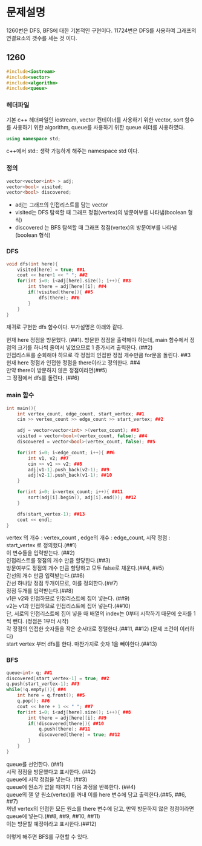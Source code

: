 # 문제설명
1260번은 DFS, BFS에 대한 기본적인 구현이다.
11724번은 DFS를 사용하여 그래프의 연결요소의 갯수를 세는 것 이다.

## 1260

```c++
#include<iostream>
#include<vector>
#include<algorithm>
#include<queue>
```

### 헤더파일

기본 c++ 헤더파일인 iostream, vector 컨테이너를 사용하기 위한 vector, sort 함수를 사용하기 위한 algorithm, queue를 사용하기 위한 queue 헤더를 사용하였다.

```c++
using namespace std;
```
c++에서 std:: 생략 가능하게 해주는 namespace std 이다.

### 정의

```c++
vector<vector<int> > adj;
vector<bool> visited;
vector<bool> discovered;
```
* adj는 그래프의 인접리스트를 담는 vector
* visited는 DFS 탐색할 때 그래프 정점(vertex)의 방문여부를 나타냄(boolean 형식)
* discovered 는 BFS 탐색할 때 그래프 정점(vertex)의 방문여부를 나타냄(boolean 형식)

### DFS

```c++
void dfs(int here){
    visited[here] = true; ##1 
    cout << here+1 << " "; ##2
    for(int i=0; i<adj[here].size(); i++){ ##3
        int there = adj[here][i]; ##4
        if(!visited[there]){ ##5
            dfs(there); ##6
        }
    }
}
```
재귀로 구현한 dfs 함수이다. 부가설명은 아래와 같다.  
  
현재 here 정점을 방문했다. (##1). 
방문한 정점을 출력해야 하는데, main 함수에서 정점의 크기를 하나씩 줄여서 넣었으므로 1 증가시켜 출력한다. (##2)  
인접리스트를 순회해야 하므로 각 정점의 인접한 정점 개수만큼 for문을 돌린다. ##3  
현재 here 정점과 인접한 정점을 there이라고 정의한다. ##4  
만약 there이 방문하지 않은 정점이라면(##5)  
그 정점에서 dfs를 돌린다. (##6)  

### main 함수

```c++
int main(){
    int vertex_count, edge_count, start_vertex; ##1
    cin >> vertex_count >> edge_count >> start_vertex; ##2

    adj = vector<vector<int> >(vertex_count); ##3
    visited = vector<bool>(vertex_count, false); ##4
    discovered = vector<bool>(vertex_count, false); ##5

    for(int i=0; i<edge_count; i++){ ##6
        int v1, v2; ##7
        cin >> v1 >> v2; ##8
        adj[v1-1].push_back(v2-1); ##9
        adj[v2-1].push_back(v1-1); ##10
    }

    for(int i=0; i<vertex_count; i++){ ##11
        sort(adj[i].begin(), adj[i].end()); ##12
    }

    dfs(start_vertex-1); ##13
    cout << endl;
}
```

vertex 의 개수 : vertex_count , edge의 개수 : edge_count, 시작 정점 : start_vertex 로 정의했다.(##1)  
이 변수들을 입력받는다. (##2)  
인접리스트를 정점의 개수 만큼 할당한다.(##3)  
방문여부도 정점의 개수 만큼 할당하고 모두 false로 채운다.(##4, ##5)  
간선의 개수 만큼 입력받는다.(##6)  
간선 하나당 정점 두개이므로, 이를 정의한다.(##7)  
정점 두개를 입력받는다.(##8)  
v1은 v2와 인접하므로 인접리스트에 집어 넣는다. (##9)  
v2는 v1과 인접하므로 인접리스트에 집어 넣는다.(##10)  
단, 서로의 인접리스트에 집어 넣을 때 배열의 index는 0부터 시작하기 때문에 숫자를 1씩 뺀다. (정점은 1부터 시작)  
각 정점의 인접한 숫자들을 작은 순서대로 정렬한다.(##11, ##12) (문제 조건이 이러하다)  
start vertex 부터 dfs를 한다. 마찬가지로 숫자 1을 빼야한다.(##13)  

### BFS

```c++
queue<int> q; ##1
discovered[start_vertex-1] = true; ##2
q.push(start_vertex-1); ##3
while(!q.empty()){ ##4
	int here = q.front(); ##5
	q.pop(); ##6
	cout << here + 1 << " "; ##7
	for(int i=0; i<adj[here].size(); i++){ ##8
		int there = adj[here][i]; ##9
		if(!discovered[there]){ ##10
    		q.push(there); ##11
		    discovered[there] = true; ##12
		}
	}
}
```

queue를 선언한다. (##1)  
시작 정점을 방문했다고 표시한다. (##2)  
queue에 시작 정점을 넣는다. (##3)  
queue에 원소가 없을 때까지 다음 과정을 반복한다. (##4)  
queue의 젤 앞 원소(vertex)를 꺼내 이를 here 변수에 담고 출력한다.(##5, ##6, ##7)  
꺼낸 vertex의 인접한 모든 원소를 there 변수에 담고, 만약 방문하지 않은 정점이라면 queue에 넣는다.(##8, ##9, ##10, ##11)  
이는 방문할 예정이라고 표시한다.(##12)  
  
이렇게 해주면 BFS를 구현할 수 있다.  